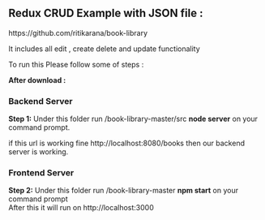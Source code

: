 

<h2>Redux CRUD Example with JSON file : </h2>
https://github.com/ritikarana/book-library

It includes all edit , create delete and update functionality

To run this Please follow some of steps :

<b>After download : </b>

<h3>Backend Server</h3>
<b>Step 1:</b> Under this folder run  /book-library-master/src <b>node server</b> on your command prompt.

if this url is working fine http://localhost:8080/books then our backend server is working.

<h3>Frontend Server</h3>
<b>Step 2:</b> Under this folder run  /book-library-master <b>npm start</b> on your command prompt<br>
After this it will run on http://localhost:3000







 

